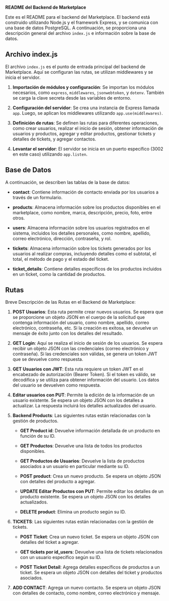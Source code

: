 **README del Backend de Marketplace**

Este es el README para el backend del Marketplace. El backend está construido utilizando Node.js y el framework Express, y se comunica con una base de datos PostgreSQL. A continuación, se proporciona una descripción general del archivo `index.js` e información sobre la base de datos.

## Archivo index.js

El archivo `index.js` es el punto de entrada principal del backend de Marketplace. Aquí se configuran las rutas, se utilizan middlewares y se inicia el servidor.

1. **Importación de módulos y configuración**: Se importan los módulos necesarios, como `express`, `middlewares`, `jsonwebtoken`, y `dotenv`. También se carga la clave secreta desde las variables de entorno.

2. **Configuración del servidor**: Se crea una instancia de Express llamada `app`. Luego, se aplican los middlewares utilizando `app.use(middlewares)`.

3. **Definición de rutas**: Se definen las rutas para diferentes operaciones, como crear usuarios, realizar el inicio de sesión, obtener información de usuarios y productos, agregar y editar productos, gestionar tickets y detalles de tickets, y agregar contactos.

4. **Levantar el servidor**: El servidor se inicia en un puerto específico (3002 en este caso) utilizando `app.listen`.

## Base de Datos

A continuación, se describen las tablas de la base de datos:

- **contact**: Contiene información de contacto enviada por los usuarios a través de un formulario.

- **products**: Almacena información sobre los productos disponibles en el marketplace, como nombre, marca, descripción, precio, foto, entre otros.

- **users**: Almacena información sobre los usuarios registrados en el sistema, incluidos los detalles personales, como nombre, apellido, correo electrónico, dirección, contraseña, y rol.

- **tickets**: Almacena información sobre los tickets generados por los usuarios al realizar compras, incluyendo detalles como el subtotal, el total, el método de pago y el estado del ticket.

- **ticket_details**: Contiene detalles específicos de los productos incluidos en un ticket, como la cantidad de productos.

## Rutas 

Breve Descripción de las Rutas en el Backend de Marketplace:

1. **POST Usuarios**: Esta ruta permite crear nuevos usuarios. Se espera que se proporcione un objeto JSON en el cuerpo de la solicitud que contenga información del usuario, como nombre, apellido, correo electrónico, contraseña, etc. Si la creación es exitosa, se devuelve un mensaje de éxito junto con los detalles del resultado.

2. **GET Login**: Aquí se realiza el inicio de sesión de los usuarios. Se espera recibir un objeto JSON con las credenciales (correo electrónico y contraseña). Si las credenciales son válidas, se genera un token JWT que se devuelve como respuesta.

3. **GET Usuarios con JWT**: Esta ruta requiere un token JWT en el encabezado de autorización (Bearer Token). Si el token es válido, se decodifica y se utiliza para obtener información del usuario. Los datos del usuario se devuelven como respuesta.

4. **Editar usuarios con PUT**: Permite la edición de la información de un usuario existente. Se espera un objeto JSON con los detalles a actualizar. La respuesta incluirá los detalles actualizados del usuario.

5. **Backend Products**: Las siguientes rutas están relacionadas con la gestión de productos.

    - **GET Product id**: Devuelve información detallada de un producto en función de su ID.

    - **GET Productos**: Devuelve una lista de todos los productos disponibles.

    - **GET Productos de Usuarios**: Devuelve la lista de productos asociados a un usuario en particular mediante su ID.

    - **POST product**: Crea un nuevo producto. Se espera un objeto JSON con detalles del producto a agregar.

    - **UPDATE Editar Productos con PUT**: Permite editar los detalles de un producto existente. Se espera un objeto JSON con los detalles actualizados.

    - **DELETE product**: Elimina un producto según su ID.

6. **TICKETS**: Las siguientes rutas están relacionadas con la gestión de tickets.

    - **POST Ticket**: Crea un nuevo ticket. Se espera un objeto JSON con detalles del ticket a agregar.

    - **GET tickets por id_users**: Devuelve una lista de tickets relacionados con un usuario específico según su ID.

    - **POST Ticket Detail**: Agrega detalles específicos de productos a un ticket. Se espera un objeto JSON con detalles del ticket y productos asociados.

7. **ADD CONTACT**: Agrega un nuevo contacto. Se espera un objeto JSON con detalles de contacto, como nombre, correo electrónico y mensaje.
